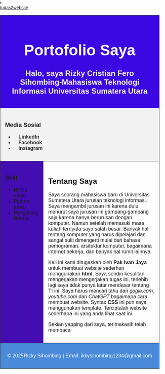 <html lang="id">
<head>
  <meta charset="UTF-8">
  <meta name="viewport" content="width=device-width, initial-scale=1.0">
  <title>Portofolio Rizky Cristian</title>
  <style>
    body {
      font-family: Arial, sans-serif;
      margin: 0;
      padding: 0;
    }
    table {
      width: 100%;
      border-collapse: collapse;
      min-height: 100vh;
    }
    td {
      border: 1px solid #333;
      padding: 15px;
      vertical-align: top;
    }
    .header {
      text-align: center;
      font-size: 24px;
      font-weight: bold;
      background: #3b08e3;
      color: white;
    }
    .menu {
      text-align: left;
      background: #f2f2f2;
    }
    .menu a {
      margin: 0 15px;
      text-decoration: none;
      color: #333;
      font-weight: bold;
    }
    .sidebar {
      width: 25%;
      background: #440db1;
    }
    .content {
      width: 75%;
    }
    .footer {
      text-align: center;
      background: #498ad9;
      color: white;
    }
  </style>
</head>
<body>
  <table>
    <!-- Header -->
             <li></li><a href = https://rizkycristian.github.io/tugaswebsite2.2/  target="blank">tugas2website </a></li>
    <tr>
      <td colspan="2" class="header">
        <h1>Portofolio Saya</h1>
        <p>Halo, saya Rizky Cristian Fero Sihombing-Mahasiswa Teknologi Informasi Universitas Sumatera Utara</p>
      </td>
    </tr>
    <!-- Menu -->
    <tr>
      <td colspan="2" class="menu">
        <h3>Media Sosial</h3>
        <ul>
         <li><a href="www.linkedin.com/in/rizky-sihombing-35a227382">LinkedIn</a></li>
         <li><a href="https://m.facebook.com/rizky.sihombing.1654/">Facebook</a></li>
         <li><a href="https://www.instagram.com/rizky.sihombing.1654?igsh=cm12NXlreWU0Z3Rm">Instagram</a></li>
      </td>
    </tr>
   <!-- Sidebar + Konten -->
    <tr>
      <td class="sidebar">
        <h3>Skill</h3>
        <ul>
          <li>HTML dasar</li>
          <li>Python dasar</li>
          <li>Pengarang Handal</li>
        </ul>
       </td>
      <td class="content">
        <h2>Tentang Saya</h2>
        <p>Saya seorang mahasiswa baru di Universitas Sumatera Utara jurusan teknologi informasi. Saya mengambil jurusan ini karena dulu menurut saya jurusan ini gampang-gampang saja karena hanya berurusan dengan komputer. Namun setelah memasuki masa kuliah ternyata saya salah besar. Banyak hal tentang komputer yang harus dipelajari dan sangat sulit dimengerti mulai dari bahasa pemograman, arsitektur komputer, bagaimana internet bekerja, dan banyak hal rumit lainnya.</p>
        <p>Kali ini kami ditugaskan oleh <b>Pak Ivan Jaya</b> untuk membuat website sederhan menggunakan <b>html</b>. Saya sendiri kesulitan mengerjakan mengerjakan tugas ini, terlebih lagi saya tidak punya latar mendasar tentang <u></u>TI ini. Saya harus mencari tahu dari <i>gogle.com, youtube.com </i>dan <i>ChatGPT</i> bagaimana cara membuat website. Syntax <b>CSS</b> ini pun saya menggunakan template. Terciptalah  website sederhana ini yang anda lihat saat ini. </p>
        <p>Sekian yapping dari saya, terimakasih telah membaca</p>
      </td>
    </tr>
    <!-- Footer -->
    <tr>
      <td colspan="2" class="footer">
        <p>© 2025Rizky Sihombing | Email: ikkysihombing1234@gmail.com</p>
      </td>
    </tr>
  </table>
</body>
</html>

